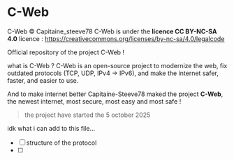 # C-Web

C-Web © Capitaine_steeve78
C-Web is under the **licence CC BY-NC-SA 4.0**
licence : https://creativecommons.org/licenses/by-nc-sa/4.0/legalcode

Official repository of the project C-Web !

what is C-Web ?
  C-Web is an open-source project to modernize the web, fix outdated protocols (TCP, UDP, IPv4 → IPv6), and make the internet safer, faster, and easier to use.

  And to make internet better Capitaine-Steeve78 maked the project **C-Web**, the newest internet, most secure, most easy and most safe !
  > the project have started the 5 october 2025

idk what i can add to this file...

- [ ] structure of the protocol
- [ ] 
